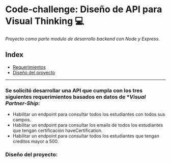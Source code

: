 # Code-challenge: Diseño de API para Visual Thinking 💻

*Proyecto como parte modulo de desarrollo backend con Node y Express.*
<br>

## Index
* [Requerimientos](#1)
* [Diseño del proyecto](#diseño-del-proyecto)


---
 ### <a id="1">Se solicitó desarrollar una API que cumpla con los tres siguientes requerimientos basados en datos de **Visual Partner-Ship*: </a>

* Habilitar un endpoint para consultar todos los estudiantes con todos sus campos.
* Habilitar un endpoint para consultar los emails de todos los estudiantes que tengan certificación haveCertification.
* Habilitar un endpoint para consultar todos los estudiantes que tengan creditos mayor a 500.

### Diseño del proyecto:

